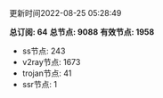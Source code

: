 更新时间2022-08-25 05:28:49

**总订阅: 64**
**总节点: 9088**
**有效节点: 1958**
- ss节点: 243
- v2ray节点: 1673
- trojan节点: 41
- ssr节点: 1
